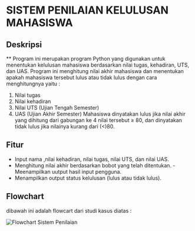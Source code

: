 # SISTEM PENILAIAN KELULUSAN MAHASISWA

## Deskripsi 

** Program  ini merupakan program Python yang digunakan untuk menentukan kelulusan mahasiswa berdasarkan nilai tugas, kehadiran, UTS, dan UAS. Program ini menghitung nilai akhir mahasiswa dan menentukan apakah mahasiswa tersebut lulus atau tidak lulus dengan cara menghitungnya yaitu :

1. Nilai tugas
2. Nilai kehadiran
3. Nilai UTS (Ujian Tengah Semester)
4. UAS (Ujian Akhir Semester)
   Mahasiswa dinyatakan lulus jika nilai akhir yang dihitung dari gabungan ke 4 nilai tersebut ≥ 80, dan dinyatakan tidak lulus jika nilainya kurang dari (<)80.


## Fitur
- Input nama ,nilai kehadiran, nilai tugas, nilai UTS, dan nilai UAS.
- Menghitung nilai akhir berdasarkan bobot yang telah ditentukan.
-Meenampilkan uutput hasil input pengguna.
- Menampilkan output status kelulusan (lulus atau tidak lulus).

## Flowchart
 dibawah ini adalah flowcart dari studi kasus diatas :

![Flowchart Sistem Penilaian](flowchart.png)